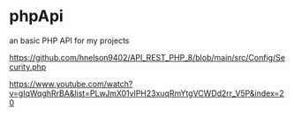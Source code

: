 # phpApi
an basic PHP API for my projects


https://github.com/hnelson9402/API_REST_PHP_8/blob/main/src/Config/Security.php

https://www.youtube.com/watch?v=gIqWqghRrBA&list=PLwJmX01ylPH23xuqRmYtgVCWDd2rr_V5P&index=20